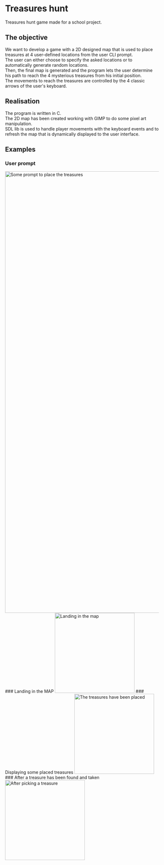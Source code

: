 # Treasures hunt
Treasures hunt game made for a school project.  

## The objective 
We want to develop a game with a 2D designed map that is used to place treasures at 4 user-defined locations from the user CLI prompt.  
The user can either choose to specify the asked locations or to automatically generate random locations.  
Then, the final map is generated and the program lets the user determine his path to reach the 4 mysterious treasures from his initial position.  
The movements to reach the treasures are controlled by the 4 classic arrows of the user's keyboard.  

## Realisation  
The program is written in C.  
The 2D map has been created working with GIMP to do some pixel art manipulation.  
SDL lib is used to handle player movements with the keyboard events and to refresh the map that is dynamically displayed to the user interface.  

## Examples
### User prompt 
<img width="1440" alt="Some prompt to place the treasures" src="https://user-images.githubusercontent.com/45339466/234351919-a163a393-3f24-406f-a078-c5e350a5e9cf.png">  
### Landing in the MAP 
<img width="261" alt="Landing in the map" src="https://user-images.githubusercontent.com/45339466/234352135-1043a587-3956-4e59-bcf1-78dc4317dfee.png">  
### Displaying some placed treasures  
<img width="261" alt="The treasures have been placed" src="https://user-images.githubusercontent.com/45339466/234352543-b5bc7eaa-33bc-4dac-bbd6-1dce84ff3396.png">  
### After a treasure has been found and taken  
<img width="261" alt="After picking a treasure" src="https://user-images.githubusercontent.com/45339466/234352792-8846c0ea-89ac-4001-9d8e-632f330ebf51.png">  
